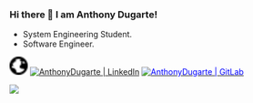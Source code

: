 <!-- ![](https://komarev.com/ghpvc/?username=AnthonyDugarte) -->

### Hi there 👋 I am Anthony Dugarte!

<!--
**AnthonyDugarte/AnthonyDugarte** is a ✨ _special_ ✨ repository because its `README.md` (this file) appears on your GitHub profile.

Here are some ideas to get you started:

- 🔭 I’m currently working on ...
- 🌱 I’m currently learning ...
- 👯 I’m looking to collaborate on ...
- 🤔 I’m looking for help with ...
- 💬 Ask me about ...
- 📫 How to reach me: ...
- 😄 Pronouns: ...
- ⚡ Fun fact: ...
-->

- System Engineering Student.
- Software Engineer.

<!-- [<img alt="AnthonyDugarte | website" src="https://cdn.jsdelivr.net/npm/simple-icons@v3/icons/gmail.svg" width="32px" />][gmail] -->

[<img alt="AnthonyDugarte | website" src="https://raw.githubusercontent.com/iconic/open-iconic/master/svg/globe.svg" width="32px" />][website]
[<img alt="AnthonyDugarte | LinkedIn" src="https://cdn.jsdelivr.net/npm/simple-icons@v3/icons/linkedin.svg" width="32px" />][linkedin]
[<img alt="AnthonyDugarte | GitLab" src="https://cdn.jsdelivr.net/npm/simple-icons@v3/icons/gitlab.svg" style="color: blue;" width="32px" />][gitlab]

<!-- [<img alt="AnthonyDugarte | twitter" src="https://cdn.jsdelivr.net/npm/simple-icons@v3/icons/twitter.svg" width="32px" />][twitter] -->

[website]: https://anthonydugarte.dev
[gmail]: mailto:toonny1998@gmail.com
[linkedin]: https://www.linkedin.com/in/anthonydugarte
[twitter]: https://twitter.com/AnthonyDugarte8
[gitlab]: https://gitlab.com/AnthonyDugarte


![](https://hit.yhype.me/github/profile?user_id=34623660)
